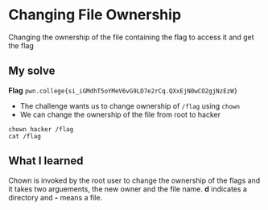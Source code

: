 # Changing File Ownership

Changing the ownership of the file containing the flag to access it and get the flag

## My solve
**Flag** `pwn.college{si_iGMdhT5oYMeV6vG9LD7e2rCq.QXxEjN0wCO2gjNzEzW}`
- The challenge wants us to change ownership of `/flag` using `chown`
- We can change the ownership of the file from root to hacker

```
chown hacker /flag
cat /flag
```

## What I learned
Chown is invoked by the root user to change the ownership of the flags and it takes two arguements, the new owner and the file name. **d** indicates a directory and **-** means a file.